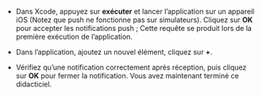 
* Dans Xcode, appuyez sur **exécuter** et lancer l’application sur un appareil iOS (Notez que push ne fonctionne pas sur simulateurs). Cliquez sur **OK** pour accepter les notifications push ; Cette requête se produit lors de la première exécution de l’application.

* Dans l’application, ajoutez un nouvel élément, cliquez sur **+**.

* Vérifiez qu’une notification correctement après réception, puis cliquez sur **OK** pour fermer la notification. Vous avez maintenant terminé ce didacticiel.
